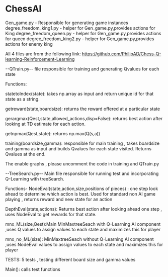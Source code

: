 # ChessAI
Gen_game.py - Responsible for generating game instances
degree_freedom_king1.py - helper for Gen_game.py,provides actions for King
degree_freedom_queen.py - helper for Gen_game.py,provides actions for queen
degree_freedom_king2.py - helper for Gen_game.py,provides actions for enemy king

All 4 files are from the following link:
https://github.com/PhilipAD/Chess-Q-learning-Reinforcement-Learning


--QTrain.py--
file responsible for training and generating Qvalues for each state

Functions: 

statetoIndex(state): takes np.array as input and return unique id for that state as a string.

getreward(state,boardsize): returns the reward offered at a particular state

gerargmax(Qest,state,allowed_actions,disp=False): returns best action after looking at TD estimate for each action.

getnpmax(Qest,state): returns np.max(Q(s,a))

training(boardsize,gamma): responsible for main training , takes boardsize and gamma as input and builds Qvalues for each state visited. Returns Qvalues at the end.  

The enable graphs  , please uncomment the code in training and QTrain.py


--TreeSearch.py--
Main file responsible for running test and incorporating Q-Learning with treeSearch.

Functions-
NodeEval(state,action,size,positions of pieces) : one step look ahead to determine which action is best. Used for standard non AI game playing , returns reward and new state for an action

DepthEval(state,actions): Returns best action after looking ahead one step , uses NodeEval to get rewards for that state.

mnx_ML(size,Qest):Main MinMaxtreeSeach with Q-Learning AI component ,uses Q values to assign values to each state and maximizes this for player

mnx_no_ML(size): MinMaxtreeSeach without Q-Learning AI component ,uses NodeEval values to assign values to each state and maximizes this for player

TESTS:
5 tests , testing different board size and gamma values

Main():
calls test functions

